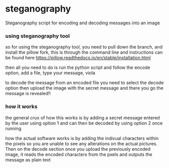 # steganography
Steganography script for encoding and decoding messages into an image

### using steganography tool
so for using the steganography tool, you need to pull down the branch, and install the pillow fork, this is through the command line and instructions can be found here https://pillow.readthedocs.io/en/stable/installation.html 

then all you need to do is run the python script and follow the encode option, add a file, type your message, viola 

to decode the message from an encoded file you need to select the decode option then upload the image with the secret message and there you go the message is revealed!!

### how it works
the general crux of how this works is by adding a secret message entered by the user using option 1 and can then be decoded by using option 2 once running

how the actual software works is by adding the indivual characters within the pixels so you are unable to see any alterations on the actual pictures. Then on the decode section once you upload the previously encoded image, it reads the encoded characters from the pxels and outputs the message as plain text


